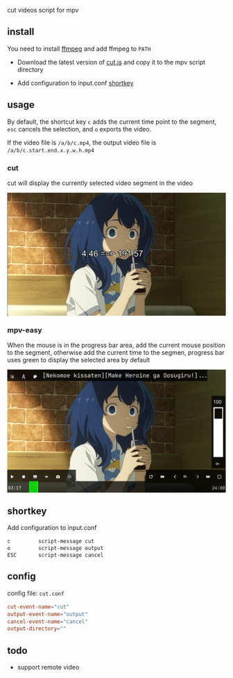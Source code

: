 cut videos script for mpv

## install

You need to install [ffmpeg](https://www.ffmpeg.org/download.html) and add ffmpeg to ```PATH```

- Download the latest version of [cut.js](https://github.com/mpv-easy/mpv-easy/releases) and copy it to the mpv script directory

- Add configuration to input.conf [shortkey](https://github.com/mpv-easy/mpv-easy/tree/main/mpv-cut#shortkey)


## usage

By default, the shortcut key `c` adds the current time point to the segment, `esc` cancels the selection, and `o` exports the video.

If the video file is `/a/b/c.mp4`, the output video file is `/a/b/c.start.end.x.y.w.h.mp4`

### cut

cut will display the currently selected video segment in the video

<div style="display: flex;">
  <img src="../assets/img/mpv-cut-text.webp" alt="cut"/>
</div>

### mpv-easy

When the mouse is in the progress bar area, add the current mouse position to the segment, otherwise add the current time to the segmen, progress bar uses green to display the selected area by default

<div style="display: flex;">
  <img src="../assets/img/mpv-easy-cut-area.webp" alt="mpv-easy-cut"/>
</div>


## shortkey


Add configuration to input.conf

```
c         script-message cut
o         script-message output
ESC       script-message cancel
```

## config

config file: `cut.conf`
```conf
cut-event-name="cut"
output-event-name="output"
cancel-event-name="cancel"
output-directory=""
```

## todo

- support remote video
